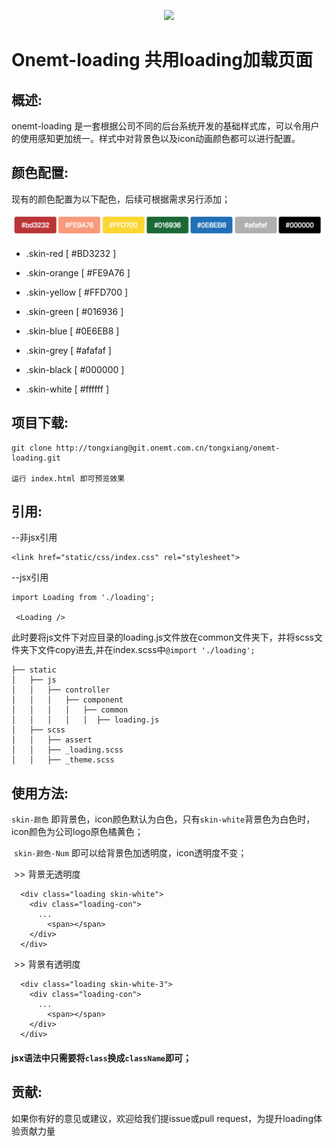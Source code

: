 <p align="center">
  <a href="http://ant.design">
    <img width="520" src="http://git.onemt.com.cn/tongxiang/onemt-loading/raw/develop/static/image/logo.png">
  </a>
</p>

# Onemt-loading 共用loading加载页面

## 概述:

onemt-loading 是一套根据公司不同的后台系统开发的基础样式库，可以令用户的使用感知更加统一。样式中对背景色以及icon动画颜色都可以进行配置。

## 颜色配置:
现有的颜色配置为以下配色，后续可根据需求另行添加；
<p align="left">
    <img width="820" src="https://raw.githubusercontent.com/UEDNewbie/onemt-loading/develop/static/image/theme-color.jpg">
</p>

- .skin-red [ #BD3232 ]

- .skin-orange [ #FE9A76 ]

- .skin-yellow [ #FFD700 ]

- .skin-green [ #016936 ]

- .skin-blue [ #0E6EB8 ]

- .skin-grey [ #afafaf ]

- .skin-black [ #000000 ]

- .skin-white [ #ffffff ]

## 项目下载:

```
git clone http://tongxiang@git.onemt.com.cn/tongxiang/onemt-loading.git

运行 index.html 即可预览效果

```
## 引用:

--非jsx引用
```
<link href="static/css/index.css" rel="stylesheet">
```
--jsx引用
```
import Loading from './loading';

 <Loading />
```
此时要将js文件下对应目录的loading.js文件放在common文件夹下，并将scss文件夹下文件copy进去,并在index.scss中`@import './loading';`
```
├── static                                        
│   ├── js                              
│   │   ├── controller                             
│   │   │   ├── component 
│   │   │   │   ├── common 
│   │   │   │   │  ├── loading.js 
│   ├── scss
│   │   ├── assert
│   │   ├── _loading.scss     
│   │   ├── _theme.scss    
```

## 使用方法:
  `skin-颜色` 即背景色，icon颜色默认为白色，只有`skin-white`背景色为白色时，icon颜色为公司logo原色橘黄色；
  
  `skin-颜色-Num` 即可以给背景色加透明度，icon透明度不变；
  
  >> 背景无透明度
```
  <div class="loading skin-white">
    <div class="loading-con">
      ...
        <span></span>
    </div>
  </div>
```
  >> 背景有透明度
```
  <div class="loading skin-white-3">
    <div class="loading-con">
      ...
        <span></span>
    </div>
  </div>
```
#### jsx语法中只需要将`class`换成`className`即可；
  
## 贡献:

如果你有好的意见或建议，欢迎给我们提issue或pull request，为提升loading体验贡献力量
